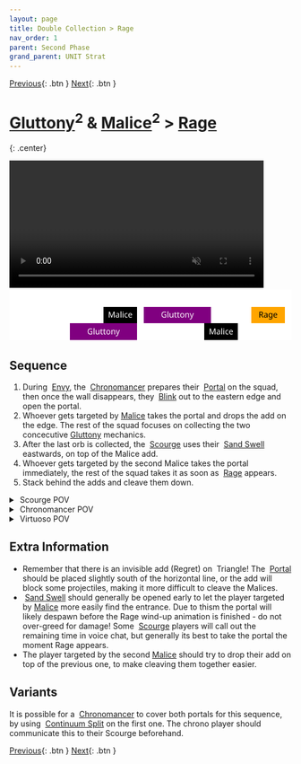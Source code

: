 ```yaml
---
layout: page
title: Double Collection > Rage
nav_order: 1
parent: Second Phase
grand_parent: UNIT Strat
---
```


[Previous](seq1.html){: .btn } [Next](seq3.html){: .btn }

# [Gluttony]<sup>2</sup> & [Malice]<sup>2</sup> > [Rage]
{: .center}

<video class="center" width="90%" controls muted>
  <source src="../../videos/phase2/seq2.mp4" type="video/mp4">
</video>

<img class="seq-img" src="../../timelines/images/phase2/seq2.svg">

## Sequence

1. During <img class="inline empowered_add"> [Envy], the  <img class="inline chrono"> [Chronomancer] prepares their <img class="inline portal"> [Portal] on the squad, then once the wall disappears, they <img class="inline blink"> [Blink] out to the eastern edge and open the portal.
2. Whoever gets targeted by [Malice] takes the portal and drops the add on the edge. The rest of the squad focuses on collecting the two concecutive [Gluttony] mechanics.
3. After the last orb is collected, the <img class="inline scourge"> [Scourge] uses their <img class="inline sand-swell"> [Sand Swell] eastwards, on top of the Malice add.
4. Whoever gets targeted by the second Malice takes the portal immediately, the rest of the squad takes it as soon as <img class="inline empowered_add"> [Rage] appears.
5. Stack behind the adds and cleave them down.

<details>
  <summary><img class="inline scourge"> Scourge POV</summary>
  <iframe class="youtube-video" src="https://www.youtube.com/embed/PxAi-bWHTsg?si=96CSuM_yvkiQjOEv&start=160&end=194&mute=1 " frameborder="0" allow="accelerometer; clipboard-write; encrypted-media; gyroscope; picture-in-picture; web-share" referrerpolicy="strict-origin-when-cross-origin" allowfullscreen></iframe>
</details>
<details>
  <summary><img class="inline chrono"> Chronomancer POV</summary>
  <iframe class="youtube-video" src="https://www.youtube.com/embed/OA3tzmAsea0?si=ytuj9FtN2UTVK0Zw&start=149&end=190&mute=1 " frameborder="0" allow="accelerometer; clipboard-write; encrypted-media; gyroscope; picture-in-picture; web-share" referrerpolicy="strict-origin-when-cross-origin" allowfullscreen></iframe>
</details>
<details>
  <summary><img class="inline virtuoso"> Virtuoso POV</summary>
  <iframe class="youtube-video" src="https://www.youtube.com/embed/71JEURWXLko?si=YroyfB-PRhH9Z4Tv&start=170&end=204&mute=1 " frameborder="0" allow="accelerometer; clipboard-write; encrypted-media; gyroscope; picture-in-picture; web-share" referrerpolicy="strict-origin-when-cross-origin" allowfullscreen></iframe>
</details> 

## Extra Information
- Remember that there is an invisible add (Regret) on <img class="inline triangle"> Triangle! The <img class="inline portal"> [Portal] should be placed slightly south of the horizontal line, or the add will block some projectiles, making it more difficult to cleave the Malices.
- <img class="inline sand-swell"> [Sand Swell] should generally be opened early to let the player targeted by [Malice] more easily find the entrance. Due to thism the portal will likely despawn before the Rage wind-up animation is finished - do not over-greed for damage! Some <img class="inline scourge"> [Scourge] players will call out the remaining time in voice chat, but generally its best to take the portal the moment Rage appears.
- The player targeted by the second [Malice] should try to drop their add on top of the previous one, to make cleaving them together easier.

## Variants
It is possible for a <img class="inline chrono"> [Chronomancer] to cover both portals for this sequence, by using <img class="inline cs"> [Continuum Split] on the first one. The chrono player should communicate this to their Scourge beforehand.

[Previous](seq1.html){: .btn } [Next](seq3.html){: .btn }

[Gluttony]: ../../mechanics/aspects/gluttony.html
[Malice]: ../../mechanics/aspects/malice.html
[Rage]: ../../mechanics/aspects/rage.html
[Envy]: ../../mechanics/aspects/envy.html
[Scourge]: https://wiki.guildwars2.com/wiki/Scourge
[Sand Swell]: https://wiki.guildwars2.com/wiki/Sand_Swell
[Distortion]: https://wiki.guildwars2.com/wiki/Distortion
[Infuse Light]: https://wiki.guildwars2.com/wiki/Infuse_Light
[Chronomancer]: https://wiki.guildwars2.com/wiki/Chronomancer
[Portal]: https://wiki.guildwars2.com/wiki/Portal_Entre
[Blink]: https://wiki.guildwars2.com/wiki/Blink
[Continuum Split]: https://wiki.guildwars2.com/wiki/Continuum_Split